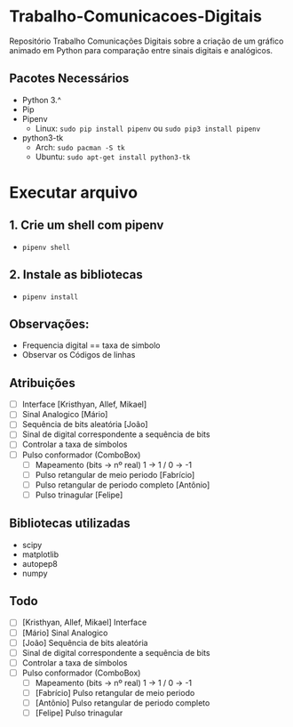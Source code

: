 # Trabalho-Comunicacoes-Digitais
Repositório Trabalho Comunicações Digitais sobre a criação de um gráfico animado em Python para comparação entre sinais digitais e analógicos.

## Pacotes Necessários

- Python 3.^
- Pip
- Pipenv
  - Linux: `sudo pip install pipenv` ou `sudo pip3 install pipenv`
- python3-tk
  - Arch: `sudo pacman -S tk`
  - Ubuntu: `sudo apt-get install python3-tk`
# Executar arquivo

## 1. Crie um shell com pipenv

- `pipenv shell`

## 2. Instale as bibliotecas

- `pipenv install`


## Observações:
- Frequencia digital == taxa de simbolo
- Observar os Códigos de linhas
## Atribuições
- [ ] Interface [Kristhyan, Allef, Mikael] 
- [ ] Sinal Analogico [Mário]
- [ ] Sequência de bits aleatória [João]
- [ ] Sinal de digital correspondente a sequência de bits
- [ ] Controlar a taxa de símbolos
- [ ] Pulso conformador (ComboBox)
  - [ ] Mapeamento (bits -> nº real) 1 -> 1 / 0 -> -1
  - [ ] Pulso retangular de meio periodo [Fabrício]
  - [ ] Pulso retangular de periodo completo [Antônio]
  - [ ] Pulso trinagular [Felipe]

## Bibliotecas utilizadas

- scipy
- matplotlib
- autopep8
- numpy

## Todo
- [ ] [Kristhyan, Allef, Mikael]  Interface 
- [ ] [Mário] Sinal Analogico 
- [ ] [João] Sequência de bits aleatória 
- [ ] Sinal de digital correspondente a sequência de bits
- [ ] Controlar a taxa de símbolos
- [ ] Pulso conformador (ComboBox)
  - [ ] Mapeamento (bits -> nº real) 1 -> 1 / 0 -> -1
  - [ ] [Fabrício] Pulso retangular de meio periodo 
  - [ ] [Antônio] Pulso retangular de periodo completo 
  - [ ] [Felipe] Pulso trinagular